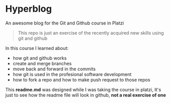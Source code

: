 # Hyperblog
An awesome blog for the Git and Github course in Platzi

>This repo is just an exercise of the recently acquired new skills using git and github

In this course I learned about:
* how git and github works
* create and merge branches
* move back and forward in the commits
* how git is used in the profesional software development
* how to fork a repo and how to make push request to those repos

This **readme.md** was designed while I was taking the course in platzi, It's just to see how the readme file will look in github, **not a real exercise of one**
